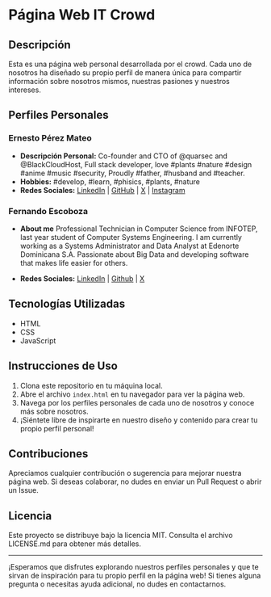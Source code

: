 # Página Web IT Crowd

## Descripción
Esta es una página web personal desarrollada por el crowd. Cada uno de nosotros ha diseñado su propio perfil de manera única para compartir información sobre nosotros mismos, nuestras pasiones y nuestros intereses.

## Perfiles Personales

### Ernesto Pérez Mateo
- **Descripción Personal:** Co-founder and CTO of @quarsec and @BlackCloudHost, Full stack developer, love #plants #nature #design #anime #music #security, Proudly #father, #husband and #teacher.
- **Hobbies:** #develop, #learn, #phisics, #plants, #nature
- **Redes Sociales:** [LinkedIn](https://do.linkedin.com/in/ernesto-perez-m) | [GitHub](https://github.com/ReactSn0w) | [X](https://twitter.com/erperezm) 
|  [Instagram](https://www.instagram.com/erperezm/)

### Fernando Escoboza
- **About me**
Professional Technician in Computer Science from INFOTEP, last year student of Computer Systems Engineering. I am currently working as a Systems Administrator and Data Analyst at Edenorte Dominicana S.A. Passionate about Big Data and developing software that makes life easier for others.

- **Redes Sociales:**
[LinkedIn](https://www.linkedin.com/in/fernando-escoboza-3b1171195/) | 
[Github](https://github.com/FernandoEscoboza) |
[X](https://twitter.com/Escoboza0417)


## Tecnologías Utilizadas
- HTML
- CSS
- JavaScript


## Instrucciones de Uso
1. Clona este repositorio en tu máquina local.
2. Abre el archivo `index.html` en tu navegador para ver la página web.
3. Navega por los perfiles personales de cada uno de nosotros y conoce más sobre nosotros.
4. ¡Siéntete libre de inspirarte en nuestro diseño y contenido para crear tu propio perfil personal!

## Contribuciones
Apreciamos cualquier contribución o sugerencia para mejorar nuestra página web. Si deseas colaborar, no dudes en enviar un Pull Request o abrir un Issue.

## Licencia
Este proyecto se distribuye bajo la licencia MIT. Consulta el archivo LICENSE.md para obtener más detalles.

---

¡Esperamos que disfrutes explorando nuestros perfiles personales y que te sirvan de inspiración para tu propio perfil en la página web! Si tienes alguna pregunta o necesitas ayuda adicional, no dudes en contactarnos.



